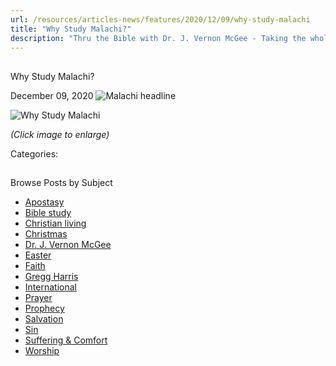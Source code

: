 ```yaml
---
url: /resources/articles-news/features/2020/12/09/why-study-malachi
title: "Why Study Malachi?"
description: "Thru the Bible with Dr. J. Vernon McGee - Taking the whole Word to the whole world"
---
```







## 
 Why Study Malachi?


December 09, 2020
![](https://ttb.org/images/default-source/why-study/malachi-headline1a904cdc-0037-4600-b43f-0f3f3fb362d8.jpg?sfvrsn=3c5f1f16_1 "Malachi headline")




![Why Study Malachi](/images/default-source/why-study/why-study-malachi.jpg?sfvrsn=e75f1f16_0)

*(Click image to enlarge)*



Categories: 









## 
 Browse Posts by Subject


* [Apostasy](/resources/articles-news/-in-tags/tags/Apostasy)
* [Bible study](/resources/articles-news/-in-tags/tags/Bible-study)
* [Christian living](/resources/articles-news/-in-tags/tags/Christian-living)
* [Christmas](/resources/articles-news/-in-tags/tags/Christmas)
* [Dr. J. Vernon McGee](/resources/articles-news/-in-tags/tags/Dr-J-Vernon-McGee)
* [Easter](/resources/articles-news/-in-tags/tags/easter)
* [Faith](/resources/articles-news/-in-tags/tags/Faith)
* [Gregg Harris](/resources/articles-news/-in-tags/tags/Gregg-Harris)
* [International](/resources/articles-news/-in-tags/tags/International)
* [Prayer](/resources/articles-news/-in-tags/tags/prayer)
* [Prophecy](/resources/articles-news/-in-tags/tags/Prophecy)
* [Salvation](/resources/articles-news/-in-tags/tags/Salvation)
* [Sin](/resources/articles-news/-in-tags/tags/sin)
* [Suffering & Comfort](/resources/articles-news/-in-tags/tags/Suffering-Comfort)
* [Worship](/resources/articles-news/-in-tags/tags/worship)







